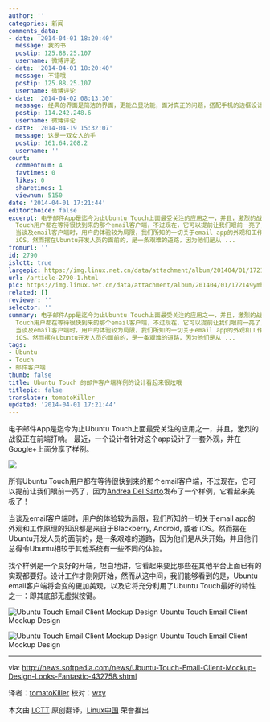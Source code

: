 ```yaml
---
author: ''
categories: 新闻
comments_data:
- date: '2014-04-01 18:20:40'
  message: 我的书
  postip: 125.88.25.107
  username: 微博评论
- date: '2014-04-01 18:20:40'
  message: 不错哦
  postip: 125.88.25.107
  username: 微博评论
- date: '2014-04-02 08:13:30'
  message: 经典的界面是简洁的界面，更能凸显功能，面对真正的问题，搭配手机的边框设计也确实漂亮，赞一个
  postip: 114.242.248.6
  username: 微博评论
- date: '2014-04-19 15:32:07'
  message: 这是一双女人的手
  postip: 161.64.208.2
  username: ''
count:
  commentnum: 4
  favtimes: 0
  likes: 0
  sharetimes: 1
  viewnum: 5150
date: '2014-04-01 17:21:44'
editorchoice: false
excerpt: 电子邮件App是迄今为止Ubuntu Touch上面最受关注的应用之一，并且，激烈的战役正在前端打响。 最近，一个设计者针对这个app设计了一套外观，并在Google+上面分享了样例。  所有Ubuntu
  Touch用户都在等待很快到来的那个email客户端，不过现在，它可以提前让我们眼前一亮了，因为Andrea Del Sarto发布了一个样例，它看起来美极了！
  当谈及email客户端时，用户的体验较为局限，我们所知的一切关于email app的外观和工作原理的知识都是来自于Blackberry, Android, 或者
  iOS。然而摆在Ubuntu开发人员的面前的，是一条艰难的道路，因为他们是从 ...
fromurl: ''
id: 2790
islctt: true
largepic: https://img.linux.net.cn/data/attachment/album/201404/01/172149ymhh0xhe25g0m0pg.jpg
url: /article-2790-1.html
pic: https://img.linux.net.cn/data/attachment/album/201404/01/172149ymhh0xhe25g0m0pg.jpg.thumb.jpg
related: []
reviewer: ''
selector: ''
summary: 电子邮件App是迄今为止Ubuntu Touch上面最受关注的应用之一，并且，激烈的战役正在前端打响。 最近，一个设计者针对这个app设计了一套外观，并在Google+上面分享了样例。  所有Ubuntu
  Touch用户都在等待很快到来的那个email客户端，不过现在，它可以提前让我们眼前一亮了，因为Andrea Del Sarto发布了一个样例，它看起来美极了！
  当谈及email客户端时，用户的体验较为局限，我们所知的一切关于email app的外观和工作原理的知识都是来自于Blackberry, Android, 或者
  iOS。然而摆在Ubuntu开发人员的面前的，是一条艰难的道路，因为他们是从 ...
tags:
- Ubuntu
- Touch
- 邮件客户端
thumb: false
title: Ubuntu Touch 的邮件客户端样例的设计看起来很炫哦
titlepic: false
translator: tomatoKiller
updated: '2014-04-01 17:21:44'
---
```


电子邮件App是迄今为止Ubuntu Touch上面最受关注的应用之一，并且，激烈的战役正在前端打响。 最近，一个设计者针对这个app设计了一套外观，并在Google+上面分享了样例。


![](/data/attachment/album/201404/01/172149ymhh0xhe25g0m0pg.jpg)


所有Ubuntu Touch用户都在等待很快到来的那个email客户端，不过现在，它可以提前让我们眼前一亮了，因为[Andrea Del Sarto](https://plus.google.com/u/0/+AndreaDelSarto88/posts/75vU5XoNDjA)发布了一个样例，它看起来美极了！


当谈及email客户端时，用户的体验较为局限，我们所知的一切关于email app的外观和工作原理的知识都是来自于Blackberry, Android, 或者 iOS。然而摆在Ubuntu开发人员的面前的，是一条艰难的道路，因为他们是从头开始，并且他们总得令Ubuntu相较于其他系统有一些不同的体验。


找个样例是一个良好的开端，坦白地讲，它看起来要比那些在其他平台上面已有的实现都要好。设计工作才刚刚开始，然而从这中间，我们能够看到的是，Ubuntu email客户端将会变的更加美观，以及它将充分利用了Ubuntu Touch最好的特性之一：即其底部无虚拟按键。


![Ubuntu Touch Email Client Mockup Design](/data/attachment/album/201404/01/172150rxaxvuhraj2huuvh.jpg) Ubuntu Touch Email Client Mockup Design


![Ubuntu Touch Email Client Mockup Design](/data/attachment/album/201404/01/172151bzvpw007zj7nps79.jpg) Ubuntu Touch Email Client Mockup Design




---


via: <http://news.softpedia.com/news/Ubuntu-Touch-Email-Client-Mockup-Design-Looks-Fantastic-432758.shtml>


译者：[tomatoKiller](https://github.com/tomatoKiller) 校对：[wxy](https://github.com/wxy)


本文由 [LCTT](https://github.com/LCTT/TranslateProject) 原创翻译，[Linux中国](http://linux.cn/) 荣誉推出